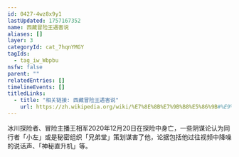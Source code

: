 ```yaml
---
id: 0427-4wz8x9y1
lastUpdated: 1757167352
name: 西藏冒险王遇害说
aliases: []
layer: 3
categoryId: cat_7hqnYMGY
tagIds:
  - tag_iw_Wbpbu
nsfw: false
parent: ""
relatedEntries: []
timelineEvents: []
titledLinks:
  - title: "相关链接: 西藏冒险王遇害说"
    url: https://zh.wikipedia.org/wiki/%E7%8E%8B%E7%9B%B8%E5%86%9B#%E9%80%9D%E4%B8%96
---
```


冰川探险者、冒险主播王相军2020年12月20日在探险中身亡，一些阴谋论认为同行者「小左」或是秘密组织「兄弟堂」策划谋害了他，论据包括他过往视频中降噪的说话声、「神秘直升机」等。